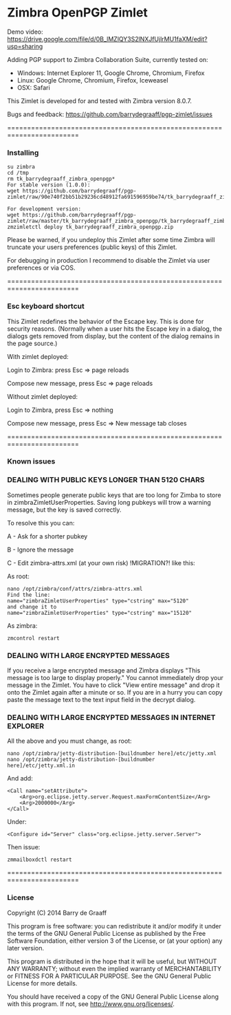 Zimbra OpenPGP Zimlet
==========

Demo video: https://drive.google.com/file/d/0B_lMZlQY3S2lNXJfUjlrMU1faXM/edit?usp=sharing

Adding PGP support to Zimbra Collaboration Suite, currently tested on:
- Windows: Internet Explorer 11, Google Chrome, Chromium, Firefox
- Linux: Google Chrome, Chromium, Firefox, Iceweasel
- OSX: Safari

This Zimlet is developed for and tested with Zimbra version 8.0.7.

Bugs and feedback: https://github.com/barrydegraaff/pgp-zimlet/issues

========================================================================

### Installing

    su zimbra
    cd /tmp
    rm tk_barrydegraaff_zimbra_openpgp*
    For stable version (1.0.0):
    wget https://github.com/barrydegraaff/pgp-zimlet/raw/90e740f2bb51b29236cd48912fa691596959be74/tk_barrydegraaff_zimbra_openpgp/tk_barrydegraaff_zimbra_openpgp.zip
    
    For development version:
    wget https://github.com/barrydegraaff/pgp-zimlet/raw/master/tk_barrydegraaff_zimbra_openpgp/tk_barrydegraaff_zimbra_openpgp.zip
    zmzimletctl deploy tk_barrydegraaff_zimbra_openpgp.zip

Please be warned, if you undeploy this Zimlet after some time Zimbra will truncate your users preferences (public keys) of this Zimlet.

For debugging in production I recommend to disable the Zimlet via user preferences or via COS.

========================================================================

### Esc keyboard shortcut 

This Zimlet redefines the behavior of the Escape key. This is done for security reasons. 
(Normally when a user hits the Escape key in a dialog, the dialogs gets removed from display,
but the content of the dialog remains in the page source.)

With zimlet deployed:

Login to Zimbra: press Esc => page reloads

Compose new message, press Esc => page reloads


Without zimlet deployed:

Login to Zimbra, press Esc => nothing

Compose new message, press Esc => New message tab closes

========================================================================

### Known issues

### DEALING WITH PUBLIC KEYS LONGER THAN 5120 CHARS

Sometimes people generate public keys that are too long for Zimba to store in zimbraZimletUserProperties. 
Saving long pubkeys will trow a warning message, but the key is saved correctly.

To resolve this you can:

A - Ask for a shorter pubkey

B - Ignore the message

C - Edit zimbra-attrs.xml (at your own risk) !MIGRATION?! like this:

As root:

    nano /opt/zimbra/conf/attrs/zimbra-attrs.xml
    Find the line: 
    name="zimbraZimletUserProperties" type="cstring" max="5120"
    and change it to
    name="zimbraZimletUserProperties" type="cstring" max="15120"
   
As zimbra:

    zmcontrol restart


### DEALING WITH LARGE ENCRYPTED MESSAGES 

If you receive a large encrypted message and Zimbra displays "This message is too large to display properly." You cannot
immediately drop your message in the Zimlet. You have to click "View entire message" and drop it onto the Zimlet
again after a minute or so. If you are in a hurry you can copy paste the message text to the text input field in 
the decrypt dialog.

### DEALING WITH LARGE ENCRYPTED MESSAGES IN INTERNET EXPLORER

All the above and you must change, as root:

    nano /opt/zimbra/jetty-distribution-[buildnumber here]/etc/jetty.xml
    nano /opt/zimbra/jetty-distribution-[buildnumber here]/etc/jetty.xml.in

And add:

    <Call name="setAttribute">
        <Arg>org.eclipse.jetty.server.Request.maxFormContentSize</Arg>
        <Arg>2000000</Arg>
    </Call>
  
Under: 

    <Configure id="Server" class="org.eclipse.jetty.server.Server">

Then issue: 

    zmmailboxdctl restart

========================================================================

### License

Copyright (C) 2014  Barry de Graaff

This program is free software: you can redistribute it and/or modify
it under the terms of the GNU General Public License as published by
the Free Software Foundation, either version 3 of the License, or
(at your option) any later version.

This program is distributed in the hope that it will be useful,
but WITHOUT ANY WARRANTY; without even the implied warranty of
MERCHANTABILITY or FITNESS FOR A PARTICULAR PURPOSE.  See the
GNU General Public License for more details.

You should have received a copy of the GNU General Public License
along with this program.  If not, see http://www.gnu.org/licenses/. 
